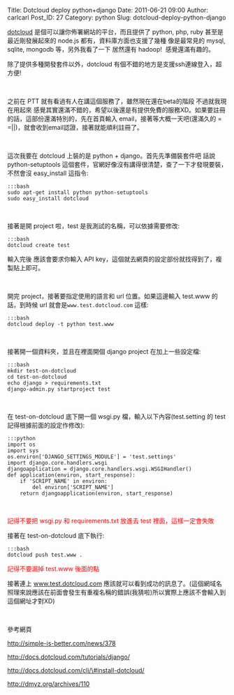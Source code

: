 Title: Dotcloud deploy python+django
Date: 2011-06-21 09:00
Author: carlcarl
Post_ID: 27
Category: python
Slug: dotcloud-deploy-python-django

[dotcloud][] 是個可以讓你佈署網站的平台，而且提供了 python, php, ruby 甚至是最近剛發展起來的 node.js 都有，資料庫方面也支援了幾種 像是最常見的 mysql, sqlite, mongodb 等，另外我看了一下 居然還有 hadoop!  感覺還滿有趣的。

除了提供多種開發套件以外，dotcloud 有個不錯的地方是支援ssh連線登入，超方便!

 

之前在 PTT 就有看過有人在講這個服務了，雖然現在還在beta的階段 不過就我現在用起來 感覺其實還滿不錯的，希望以後還是有提供免費的服務XD。如果要註冊的話，這部份還滿特別的，先在首頁輸入 email，接著等大概一天吧(還滿久的 = =||)，就會收到email認證，接著就能順利註冊了。

 

這次我要在 dotcloud 上裝的是 python + django。首先先準備裝套件吧 話說 python-setuptools 這個套件，官網好像沒有講得很清楚，查了一下才發現要裝，不然會沒 easy_install 這指令:

	:::bash
	sudo apt-get install python python-setuptools
	sudo easy_install dotcloud

 

接著是開 project 啦，test 是我測試的名稱，可以依據需要修改:

	:::bash
	dotcloud create test


輸入完後 應該會要求你輸入 API key，這個就去網頁的設定部份就找得到了，複製貼上即可。

 

開完 project，接著要指定使用的語言和 url 位置。如果這邊輸入 test.www 的話，到時候 url 就會是`www.test.dotcloud.com` 這樣:

	:::bash
	dotcloud deploy -t python test.www

 

接著開一個資料夾，並且在裡面開個 django project 在加上一些設定檔:

	:::bash
	mkdir test-on-dotcloud
	cd test-on-dotcloud
	echo django > requirements.txt
	django-admin.py startproject test

 

在 test-on-dotcloud 底下開一個 wsgi.py 檔，輸入以下內容(test.setting 的 test 記得根據前面的設定作修改):

	:::python
	import os
	import sys
	os.environ['DJANGO_SETTINGS_MODULE'] = 'test.settings'
	import django.core.handlers.wsgi
	djangoapplication = django.core.handlers.wsgi.WSGIHandler()
	def application(environ, start_response):
		if 'SCRIPT_NAME' in environ:
			del environ['SCRIPT_NAME']
		return djangoapplication(environ, start_response)

 

<span style="color: #ff0000;">記得不要把 wsgi.py 和 requirements.txt 放進去 test 裡面，這樣一定會失敗</span>


接著在 test-on-dotcloud 底下執行:

	:::bash
	dotcloud push test.www .


<span style="color: #ff0000;">記得不要漏掉 test.www 後面的點</span>

接著連上 www.test.dotcloud.com 應該就可以看到成功的訊息了。(這個網域名照理來說應該在前面會發生有重複名稱的錯誤(我猜啦)所以實際上應該不會輸入到這個網址才對XD)

 

參考網頁

<http://simple-is-better.com/news/378>

<http://docs.dotcloud.com/tutorials/django/>

<http://docs.dotcloud.com/cli/\#install-dotcloud/>

<http://dmyz.org/archives/110>

 

 

  [dotcloud]: https://www.dotcloud.com/
  [http://docs.dotcloud.com/cli/\#install-dotcloud]: http://docs.dotcloud.com/cli/#install-dotcloud
